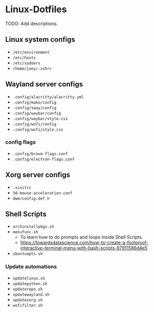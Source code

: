 # Linux-Dotfiles

TODO: Add descriptions.

## Linux system configs

- `/etc/environment`
- `/etc/hosts`
- `/etc/sudoers`
- `/home/joey/.zshrc`

## Wayland server configs

- `.config/alacritty/alacritty.yml`
- `.config/mako/config`
- `.config/sway/config`
- `.config/waybar/config`
- `.config/waybar/style.css`
- `.config/wofi/config`
- `.config/wofi/style.css`

### config flags

- `.config/brave-flags.conf`
- `.config/electron-flags.conf`

## Xorg server configs

- `.xinitrc`
- `50-mouse-acceleration.conf`
- `dwm/config.def.h`

## Shell Scripts

- `archinstallpkgs.sh`
- `menufunc.sh`
  - To learn how to do prompts and loops inside Shell Scripts.
  - <https://towardsdatascience.com/how-to-create-a-foolproof-interactive-terminal-menu-with-bash-scripts-97911586d4e5>
- `ubuntuapts.sh`

### Update automations

- `updatelinux.sh`
- `updatepython.sh`
- `updaterepo.sh`
- `updatewayland.sh`
- `updatexorg.sh`
- `wofifilter.sh`
